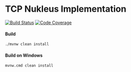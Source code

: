 # TCP Nukleus Implementation

[![Build Status][build-status-image]][build-status]
[![Code Coverage][code-coverage-image]][code-coverage]

#### Build
```bash
./mvnw clean install
```
#### Build on Windows
```bash
mvnw.cmd clean install
```

[build-status-image]: https://travis-ci.com/reaktivity/nukleus-tcp.java.svg?branch=develop
[build-status]: https://travis-ci.com/reaktivity/nukleus-tcp.java
[code-coverage-image]: https://codecov.io/gh/reaktivity/nukleus-tcp.java/branch/develop/graph/badge.svg
[code-coverage]: https://codecov.io/gh/reaktivity/nukleus-tcp.java
